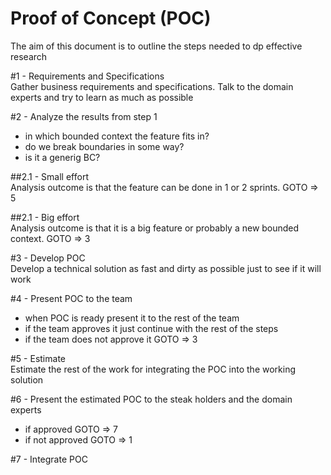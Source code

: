 # Proof of Concept (POC)
The aim of this document is to outline the steps needed to dp effective research

#1 - Requirements and Specifications  
Gather business requirements and specifications. Talk to the domain experts and try to learn as much as possible

#2 - Analyze the results from step 1  
- in which bounded context the feature fits in?
- do we break boundaries in some way?
- is it a generig BC?

##2.1 - Small effort  
Analysis outcome is that the feature can be done in 1 or 2 sprints. GOTO => 5

##2.1 - Big effort  
Analysis outcome is that it is a big feature or probably a new bounded context. GOTO => 3

#3 - Develop POC  
Develop a technical solution as fast and dirty as possible just to see if it will work

#4 - Present POC to the team  
- when POC is ready present it to the rest of the team
- if the team approves it just continue with the rest of the steps
- if the team does not approve it GOTO => 3

#5 - Estimate  
Estimate the rest of the work for integrating the POC into the working solution

#6 - Present the estimated POC to the steak holders and the domain experts
- if approved GOTO => 7
- if not approved GOTO => 1

#7 - Integrate POC
